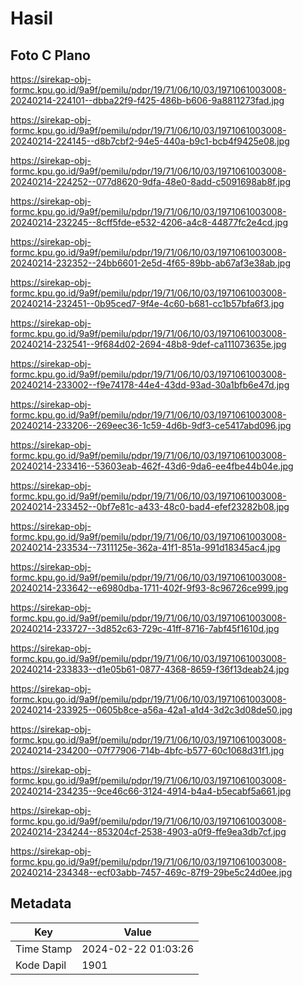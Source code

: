 # Hasil

## Foto C Plano

https://sirekap-obj-formc.kpu.go.id/9a9f/pemilu/pdpr/19/71/06/10/03/1971061003008-20240214-224101--dbba22f9-f425-486b-b606-9a8811273fad.jpg

https://sirekap-obj-formc.kpu.go.id/9a9f/pemilu/pdpr/19/71/06/10/03/1971061003008-20240214-224145--d8b7cbf2-94e5-440a-b9c1-bcb4f9425e08.jpg

https://sirekap-obj-formc.kpu.go.id/9a9f/pemilu/pdpr/19/71/06/10/03/1971061003008-20240214-224252--077d8620-9dfa-48e0-8add-c5091698ab8f.jpg

https://sirekap-obj-formc.kpu.go.id/9a9f/pemilu/pdpr/19/71/06/10/03/1971061003008-20240214-232245--8cff5fde-e532-4206-a4c8-44877fc2e4cd.jpg

https://sirekap-obj-formc.kpu.go.id/9a9f/pemilu/pdpr/19/71/06/10/03/1971061003008-20240214-232352--24bb6601-2e5d-4f65-89bb-ab67af3e38ab.jpg

https://sirekap-obj-formc.kpu.go.id/9a9f/pemilu/pdpr/19/71/06/10/03/1971061003008-20240214-232451--0b95ced7-9f4e-4c60-b681-cc1b57bfa6f3.jpg

https://sirekap-obj-formc.kpu.go.id/9a9f/pemilu/pdpr/19/71/06/10/03/1971061003008-20240214-232541--9f684d02-2694-48b8-9def-ca111073635e.jpg

https://sirekap-obj-formc.kpu.go.id/9a9f/pemilu/pdpr/19/71/06/10/03/1971061003008-20240214-233002--f9e74178-44e4-43dd-93ad-30a1bfb6e47d.jpg

https://sirekap-obj-formc.kpu.go.id/9a9f/pemilu/pdpr/19/71/06/10/03/1971061003008-20240214-233206--269eec36-1c59-4d6b-9df3-ce5417abd096.jpg

https://sirekap-obj-formc.kpu.go.id/9a9f/pemilu/pdpr/19/71/06/10/03/1971061003008-20240214-233416--53603eab-462f-43d6-9da6-ee4fbe44b04e.jpg

https://sirekap-obj-formc.kpu.go.id/9a9f/pemilu/pdpr/19/71/06/10/03/1971061003008-20240214-233452--0bf7e81c-a433-48c0-bad4-efef23282b08.jpg

https://sirekap-obj-formc.kpu.go.id/9a9f/pemilu/pdpr/19/71/06/10/03/1971061003008-20240214-233534--7311125e-362a-41f1-851a-991d18345ac4.jpg

https://sirekap-obj-formc.kpu.go.id/9a9f/pemilu/pdpr/19/71/06/10/03/1971061003008-20240214-233642--e6980dba-1711-402f-9f93-8c96726ce999.jpg

https://sirekap-obj-formc.kpu.go.id/9a9f/pemilu/pdpr/19/71/06/10/03/1971061003008-20240214-233727--3d852c63-729c-41ff-8716-7abf45f1610d.jpg

https://sirekap-obj-formc.kpu.go.id/9a9f/pemilu/pdpr/19/71/06/10/03/1971061003008-20240214-233833--d1e05b61-0877-4368-8659-f36f13deab24.jpg

https://sirekap-obj-formc.kpu.go.id/9a9f/pemilu/pdpr/19/71/06/10/03/1971061003008-20240214-233925--0605b8ce-a56a-42a1-a1d4-3d2c3d08de50.jpg

https://sirekap-obj-formc.kpu.go.id/9a9f/pemilu/pdpr/19/71/06/10/03/1971061003008-20240214-234200--07f77906-714b-4bfc-b577-60c1068d31f1.jpg

https://sirekap-obj-formc.kpu.go.id/9a9f/pemilu/pdpr/19/71/06/10/03/1971061003008-20240214-234235--9ce46c66-3124-4914-b4a4-b5ecabf5a661.jpg

https://sirekap-obj-formc.kpu.go.id/9a9f/pemilu/pdpr/19/71/06/10/03/1971061003008-20240214-234244--853204cf-2538-4903-a0f9-ffe9ea3db7cf.jpg

https://sirekap-obj-formc.kpu.go.id/9a9f/pemilu/pdpr/19/71/06/10/03/1971061003008-20240214-234348--ecf03abb-7457-469c-87f9-29be5c24d0ee.jpg


## Metadata

| Key        | Value               |
| ---------- | ------------------- |
| Time Stamp | 2024-02-22 01:03:26 |
| Kode Dapil | 1901                |



